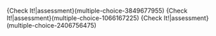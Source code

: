 {Check It!|assessment}(multiple-choice-3849677955)
{Check It!|assessment}(multiple-choice-1066167225)
{Check It!|assessment}(multiple-choice-2406756475)
